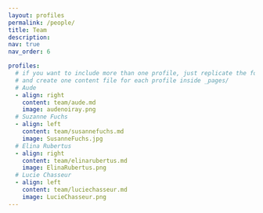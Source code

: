 ```yaml
---
layout: profiles
permalink: /people/
title: Team
description:
nav: true
nav_order: 6

profiles:
  # if you want to include more than one profile, just replicate the following block
  # and create one content file for each profile inside _pages/
  # Aude
  - align: right
    content: team/aude.md
    image: audenoiray.png
  # Suzanne Fuchs
  - align: left
    content: team/susannefuchs.md
    image: SusanneFuchs.jpg
  # Elina Rubertus
  - align: right
    content: team/elinarubertus.md
    image: ElinaRubertus.png
  # Lucie Chasseur
  - align: left
    content: team/luciechasseur.md
    image: LucieChasseur.png
---
```

